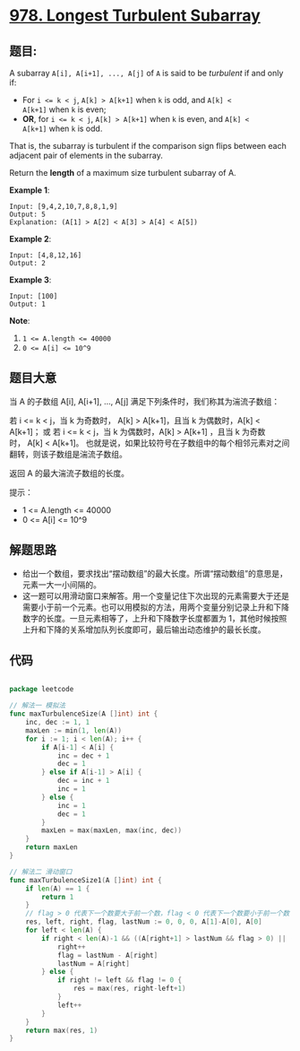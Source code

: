 # [978. Longest Turbulent Subarray](https://leetcode.com/problems/longest-turbulent-subarray/)

## 题目:

A subarray `A[i], A[i+1], ..., A[j]` of `A` is said to be *turbulent* if and only if:

- For `i <= k < j`, `A[k] > A[k+1]` when `k` is odd, and `A[k] < A[k+1]` when `k` is even;
- **OR**, for `i <= k < j`, `A[k] > A[k+1]` when `k` is even, and `A[k] < A[k+1]` when `k` is odd.

That is, the subarray is turbulent if the comparison sign flips between each adjacent pair of elements in the subarray.

Return the **length** of a maximum size turbulent subarray of A.

**Example 1**:

    Input: [9,4,2,10,7,8,8,1,9]
    Output: 5
    Explanation: (A[1] > A[2] < A[3] > A[4] < A[5])

**Example 2**:

    Input: [4,8,12,16]
    Output: 2

**Example 3**:

    Input: [100]
    Output: 1

**Note**:

1. `1 <= A.length <= 40000`
2. `0 <= A[i] <= 10^9`


## 题目大意


当 A 的子数组 A[i], A[i+1], ..., A[j] 满足下列条件时，我们称其为湍流子数组：

若 i <= k < j，当 k 为奇数时， A[k] > A[k+1]，且当 k 为偶数时，A[k] < A[k+1]；
或 若 i <= k < j，当 k 为偶数时，A[k] > A[k+1] ，且当 k 为奇数时， A[k] < A[k+1]。
也就是说，如果比较符号在子数组中的每个相邻元素对之间翻转，则该子数组是湍流子数组。

返回 A 的最大湍流子数组的长度。

提示：

- 1 <= A.length <= 40000
- 0 <= A[i] <= 10^9



## 解题思路


- 给出一个数组，要求找出“摆动数组”的最大长度。所谓“摆动数组”的意思是，元素一大一小间隔的。
- 这一题可以用滑动窗口来解答。用一个变量记住下次出现的元素需要大于还是需要小于前一个元素。也可以用模拟的方法，用两个变量分别记录上升和下降数字的长度。一旦元素相等了，上升和下降数字长度都置为 1，其他时候按照上升和下降的关系增加队列长度即可，最后输出动态维护的最长长度。


## 代码

```go

package leetcode

// 解法一 模拟法
func maxTurbulenceSize(A []int) int {
	inc, dec := 1, 1
	maxLen := min(1, len(A))
	for i := 1; i < len(A); i++ {
		if A[i-1] < A[i] {
			inc = dec + 1
			dec = 1
		} else if A[i-1] > A[i] {
			dec = inc + 1
			inc = 1
		} else {
			inc = 1
			dec = 1
		}
		maxLen = max(maxLen, max(inc, dec))
	}
	return maxLen
}

// 解法二 滑动窗口
func maxTurbulenceSize1(A []int) int {
	if len(A) == 1 {
		return 1
	}
	// flag > 0 代表下一个数要大于前一个数，flag < 0 代表下一个数要小于前一个数
	res, left, right, flag, lastNum := 0, 0, 0, A[1]-A[0], A[0]
	for left < len(A) {
		if right < len(A)-1 && ((A[right+1] > lastNum && flag > 0) || (A[right+1] < lastNum && flag < 0) || (right == left)) {
			right++
			flag = lastNum - A[right]
			lastNum = A[right]
		} else {
			if right != left && flag != 0 {
				res = max(res, right-left+1)
			}
			left++
		}
	}
	return max(res, 1)
}

```
